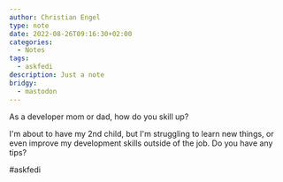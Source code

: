 ```yaml
---
author: Christian Engel
type: note
date: 2022-08-26T09:16:30+02:00
categories:
  - Notes
tags:
  - askfedi
description: Just a note
bridgy:
  - mastodon
---
```


As a developer mom or dad, how do you skill up?

I'm about to have my 2nd child, but I'm struggling to learn new things, or even improve my development skills outside of the job. Do you have any tips?

#askfedi
